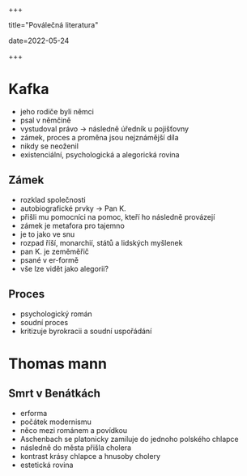 +++

title="Poválečná literatura"

date=2022-05-24

+++

# Kafka

- jeho rodiče byli němci
- psal v němčině
- vystudoval právo $\to$ následně úředník u pojišťovny
- zámek, proces a proměna jsou nejznámější díla
- nikdy se neoženil
- existenciální, psychologická a alegorická rovina

## Zámek

- rozklad společnosti
- autobiografické prvky $\to$ Pan K.
- přišli mu pomocníci na pomoc, kteří ho následně provázejí
- zámek je metafora pro tajemno
- je to jako ve snu
- rozpad říší, monarchií, států a lidských myšlenek
- pan K. je zeměměřič
- psané v er-formě
- vše lze vidět jako alegorii?

## Proces

- psychologický román
- soudní proces
- kritizuje byrokracii a soudní uspořádání

# Thomas mann

## Smrt v Benátkách

- erforma
- počátek modernismu
- něco mezi románem a povídkou
- Aschenbach se platonicky zamiluje do jednoho polského chlapce
- následně do města přišla cholera
- kontrast krásy chlapce a hnusoby cholery
- estetická rovina